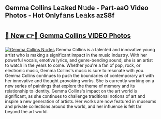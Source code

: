 ## Gemma Collins Le𝚊ked N𝚞de - Part-aaO Video Photos - Hot Onlyf𝚊ns Le𝚊ks azS8f

# <h2><a href="http://ab57035.deff.icu/?id=Gemma+Collins">🔗 New 👉🔴 Gemma Collins VIDEO Photos</a></h2>

[![Gemma Collins N𝚞des](https://i.imgur.com/rIISA9y.gif)](http://ab57035.deff.icu/?id=Gemma+Collins)
Gemma Collins is a talented and innovative young artist who is making a significant impact in the music industry. With her powerful vocals, emotive lyrics, and genre-bending sound, she is an artist to watch in the years to come. Whether you're a fan of pop, rock, or electronic music, Gemma Collins's music is sure to resonate with you. Gemma Collins continues to push the boundaries of contemporary art with her innovative and thought-provoking works. She is currently working on a new series of paintings that explore the theme of memory and its relationship to identity. Gemma Collins's impact on the art world is significant, as she continues to challenge traditional notions of art and inspire a new generation of artists. Her works are now featured in museums and private collections around the world, and her influence is felt far beyond the art world.
